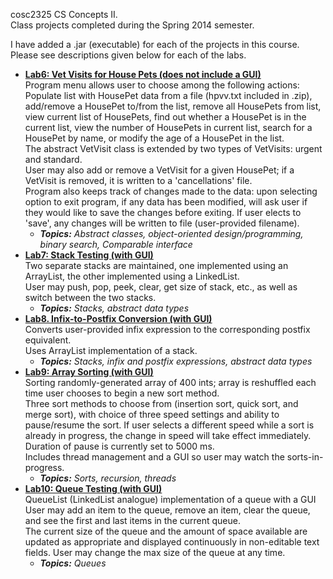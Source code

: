 cosc2325 CS Concepts II.<br />
Class projects completed during the Spring 2014 semester.<br />

I have added a .jar (executable) for each of the projects in this course. Please see descriptions given below for each of the labs.<br />

<ul>
<li><strong>
  <a href = 'https://github.com/KristinHamilton/seuProjects/tree/master/cosc2325/Lab6/src/lab6'>
  Lab6: Vet Visits for House Pets (does not include a GUI)</a></strong><br />
Program menu allows user to choose among the following actions:<br />
Populate list with HousePet data from a file (hpvv.txt included in .zip), add/remove a HousePet to/from the list, remove all HousePets from list, view current list of HousePets, find out whether a HousePet is in the current list, view the number of HousePets in current list, search for a HousePet by name, or modify the age of a HousePet in the list.<br />
The abstract VetVisit class is extended by two types of VetVisits: urgent and standard.<br />
User may also add or remove a VetVisit for a given HousePet; if a VetVisit is removed, it is written to a 'cancellations' file.<br />
Program also keeps track of changes made to the data: upon selecting option to exit program, if any data has been modified, will ask user if they would like to save the changes before exiting. If user elects to 'save', any changes will be written to file (user-provided filename).
  <ul>
    <li><em><strong>Topics:</strong> Abstract classes, object-oriented design/programming, binary search, Comparable interface</em>
  </ul>
<li><strong>
  <a href = 'https://github.com/KristinHamilton/seuProjects/tree/master/cosc2325/Lab7/src/lab7'>
  Lab7: Stack Testing (with GUI)</a></strong><br />
Two separate stacks are maintained, one implemented using an ArrayList, the other implemented using a LinkedList.<br />
User may push, pop, peek, clear, get size of stack, etc., as well as switch between the two stacks.<br />
  <ul>
    <li><em><strong>Topics:</strong> Stacks, abstract data types</em>
  </ul>
<li><strong>
  <a href = 'https://github.com/KristinHamilton/seuProjects/tree/master/cosc2325/Lab8/src/lab8'>
  Lab8. Infix-to-Postfix Conversion (with GUI)</a></strong><br />
Converts user-provided infix expression to the corresponding postfix equivalent.<br />
Uses ArrayList implementation of a stack.<br />
  <ul>
    <li><em><strong>Topics:</strong> Stacks, infix and postfix expressions, abstract data types</em>
  </ul>
<li><strong>
  <a href = 'https://github.com/KristinHamilton/seuProjects/tree/master/cosc2325/Lab9/src/lab9'>
  Lab9: Array Sorting (with GUI)</a></strong><br />
Sorting randomly-generated array of 400 ints; array is reshuffled each time user chooses to begin a new sort method.<br />
Three sort methods to choose from (insertion sort, quick sort, and merge sort), with choice of three speed settings and ability to pause/resume the sort. If user selects a different speed while a sort is already in progress, the change in speed will take effect immediately. Duration of pause is currently set to 5000 ms.<br />
Includes thread management and a GUI so user may watch the sorts-in-progress.<br />
  <ul>
    <li><em><strong>Topics:</strong> Sorts, recursion, threads</em>
  </ul>
<li><strong>
  <a href = 'https://github.com/KristinHamilton/seuProjects/tree/master/cosc2325/Lab10/src/lab10'>
  Lab10: Queue Testing (with GUI)</a></strong><br />
QueueList (LinkedList analogue) implementation of a queue with a GUI<br />
User may add an item to the queue, remove an item, clear the queue, and see the first and last items in the current queue.<br />
The current size of the queue and the amount of space available are updated as appropriate and displayed continuously in non-editable text fields. User may change the max size of the queue at any time.<br />
  <ul>
    <li><em><strong>Topics:</strong> Queues</em>
  </ul>
</ul>
